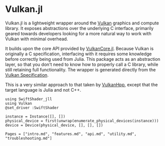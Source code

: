 # Vulkan.jl

Vulkan.jl is a lightweight wrapper around the [Vulkan](https://www.vulkan.org) graphics and compute library. It exposes abstractions over the underlying C interface, primarily geared towards developers looking for a more natural way to work with Vulkan with minimal overhead.

It builds upon the core API provided by [VulkanCore.jl](https://github.com/JuliaGPU/VulkanCore.jl/). Because Vulkan is originally a C specification, interfacing with it requires some knowledge before correctly being used from Julia. This package acts as an abstraction layer, so that you don't need to know how to properly call a C library, while still retaining full functionality. The wrapper is generated directly from the [Vulkan Specification](https://www.khronos.org/registry/vulkan/).

This is a very similar approach to that taken by [VulkanHpp](https://github.com/KhronosGroup/Vulkan-Hpp), except that the target language is Julia and not C++.

```@setup main
using SwiftShader_jll
using Vulkan
@set_driver :SwiftShader

instance = Instance([], [])
physical_device = first(unwrap(enumerate_physical_devices(instance)))
device = Device(physical_device, [], [], [])
```

```@contents
Pages = ["intro.md", "features.md", "api.md", "utility.md", "troubleshooting.md"]
```
